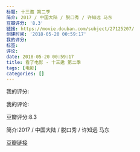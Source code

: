 ```yaml
---
标题: 十三邀 第二季
简介: 2017 / 中国大陆 / 脱口秀 / 许知远 马东
豆瓣评分: '8.3'
链接: https://movie.douban.com/subject/27125207/
创建时间: '2018-05-20 00:59:17'
我的评分:
标签:
评论:
date: 2018-05-20 00:59:17
title: 看了电影 - 十三邀 第二季
tags: [电影]
categories: []
---
```


我的评分:

我的评论:

豆瓣评分:8.3

简介:2017 / 中国大陆 / 脱口秀 / 许知远 马东

[豆瓣链接](https://movie.douban.com/subject/27125207/)

